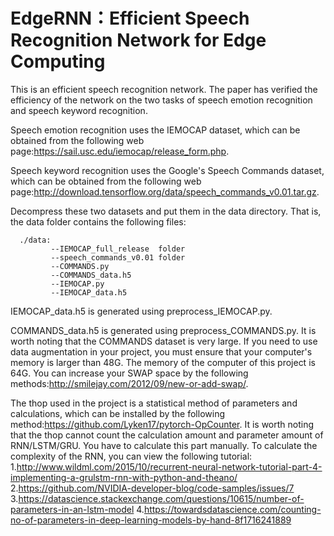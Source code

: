 # EdgeRNN：Efficient Speech Recognition Network for Edge Computing

This is an efficient speech recognition network. The paper has verified the efficiency of the network on the two tasks of speech emotion recognition and speech keyword recognition.

Speech emotion recognition uses the IEMOCAP dataset, which can be obtained from the following web page:https://sail.usc.edu/iemocap/release_form.php.

Speech keyword recognition uses the Google's Speech Commands dataset, which can be obtained from the following web page:http://download.tensorflow.org/data/speech_commands_v0.01.tar.gz.

Decompress these two datasets and put them in the data directory. That is, the data folder contains the following files:

      ./data: 
             --IEMOCAP_full_release  folder
             --speech_commands_v0.01 folder
             --COMMANDS.py
             --COMMANDS_data.h5
             --IEMOCAP.py
             --IEMOCAP_data.h5
             

IEMOCAP_data.h5 is generated using preprocess_IEMOCAP.py.

COMMANDS_data.h5 is generated using preprocess_COMMANDS.py. It is worth noting that the COMMANDS dataset is very large. If you need to use data augmentation in your project, you must ensure that your computer's memory is larger than 48G. The memory of the computer of this project is 64G. You can increase your SWAP space by the following methods:http://smilejay.com/2012/09/new-or-add-swap/.

The thop used in the project is a statistical method of parameters and calculations, which can be installed by the following method:https://github.com/Lyken17/pytorch-OpCounter. It is worth noting that the thop cannot count the calculation amount and parameter amount of RNN/LSTM/GRU. You have to calculate this part manually. To calculate the complexity of the RNN, you can view the following tutorial:
1.http://www.wildml.com/2015/10/recurrent-neural-network-tutorial-part-4-implementing-a-grulstm-rnn-with-python-and-theano/
2.https://github.com/NVIDIA-developer-blog/code-samples/issues/7
3.https://datascience.stackexchange.com/questions/10615/number-of-parameters-in-an-lstm-model
4.https://towardsdatascience.com/counting-no-of-parameters-in-deep-learning-models-by-hand-8f1716241889
